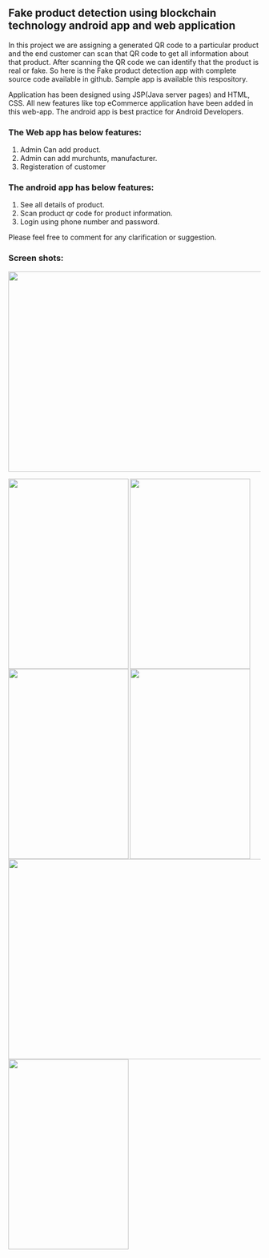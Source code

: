 ## Fake product detection using blockchain technology android app and web application

In this project we are assigning a generated QR code to a particular product and the end customer can scan that QR code to get all information about that 
product. After scanning the QR code we can identify that the product is real or fake. So here is the Fake product detection app with complete source code available in github. Sample app is available this respository.

Application has been designed using JSP(Java server pages) and HTML, CSS. All new features like top eCommerce application have been added in this web-app. The android app is best practice for Android Developers.

### The Web  app has below features:
1. Admin Can add product.
2. Admin can add murchunts, manufacturer.
3. Registeration of customer 

### The android app has below features:

1. See all details of product.
2. Scan product qr code for product information.
3. Login using phone number and password.


Please feel free to comment for any clarification or suggestion.

### Screen shots: 

<a href="url"><img src="https://github.com/SohamGugalgave/Identification-Of-Fake-product-using-BlockChain-Technology-Code/blob/main/Fake%20Product%20Detection/screenshot/Home%20Web1.jpg" align="center" height="400" width="550" ></a>

<a href="url"><img src="https://github.com/SohamGugalgave/Identification-Of-Fake-product-using-BlockChain-Technology-Code/blob/main/Fake%20Product%20Detection/screenshot/flashscreen.jpg" align="left" height="380" width="240" ></a>

<a href="url"><img src="https://github.com/SohamGugalgave/Identification-Of-Fake-product-using-BlockChain-Technology-Code/blob/main/Fake%20Product%20Detection/screenshot/customer%20login.jpg" align="left" height="380" width="240" ></a>


<a href="url"><img src="https://github.com/SohamGugalgave/Identification-Of-Fake-product-using-BlockChain-Technology-Code/blob/main/Fake%20Product%20Detection/screenshot/product%20details.jpg" align="left" height="380" width="240" ></a>

<a href="url"><img src="https://github.com/SohamGugalgave/Identification-Of-Fake-product-using-BlockChain-Technology-Code/blob/main/Fake%20Product%20Detection/screenshot/scan%20qr%20code.jpg" align="left" height="380" width="240" ></a>

<a href="url"><img src="https://github.com/SohamGugalgave/Identification-Of-Fake-product-using-BlockChain-Technology-Code/blob/main/Fake%20Product%20Detection/screenshot/show%20all%20products.jpg" align="left" height="400" width="550" ></a>

<a href="url"><img src="https://github.com/SohamGugalgave/Identification-Of-Fake-product-using-BlockChain-Technology-Code/blob/main/Fake%20Product%20Detection/screenshot/scan%20qr.jpg" align="left" height="380" width="240" ></a>

